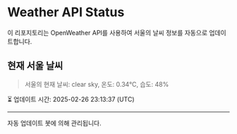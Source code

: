 
# Weather API Status

이 리포지토리는 OpenWeather API를 사용하여 서울의 날씨 정보를 자동으로 업데이트합니다.

## 현재 서울 날씨
> 서울의 현재 날씨: clear sky, 온도: 0.34°C, 습도: 48%

⏳ 업데이트 시간: 2025-02-26 23:13:37 (UTC)

---
자동 업데이트 봇에 의해 관리됩니다.
